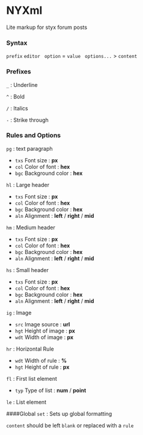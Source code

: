 # NYXml
Lite markup for styx forum posts

### Syntax
`prefix` `editor` &nbsp; `option` = `value` &nbsp; `options...` > `content`

### Prefixes
`_` : Underline

`^` : Bold

`/` : Italics

`-` : Strike through

### Rules and Options
`pg` : text paragraph
- `txs` Font size : **px**
- `col` Color of font : **hex**
- `bgc` Background color : **hex**

`hl` : Large header
- `txs` Font size : **px**
- `col` Color of font : **hex**
- `bgc` Background color : **hex**
- `aln` Alignment : **left** / **right** / **mid**

`hm` : Medium header
- `txs` Font size : **px**
- `col` Color of font : **hex**
- `bgc` Background color : **hex**
- `aln` Alignment : **left** / **right** / **mid**

`hs` : Small header
- `txs` Font size : **px**
- `col` Color of font : **hex**
- `bgc` Background color : **hex**
- `aln` Alignment : **left** / **right** / **mid**

`ig` : Image
- `src` Image source : **url**
- `hgt` Height of image : **px**
- `wdt` Width of image : **px**

`hr` : Horizontal Rule
- `wdt` Width of rule : **%**
- `hgt` Height of rule : **px**

`fl` : First list element
- `typ` Type of list : **num** / **point**

`le` : List element

####Global
`set` : Sets up global formatting

`content` should be left `blank` or replaced with a `rule`
